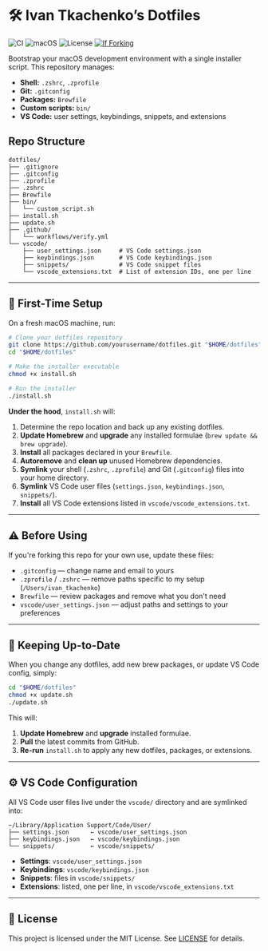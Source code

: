 # 🛠 Ivan Tkachenko’s Dotfiles
![CI](https://github.com/FrostWillmott/dotfiles/workflows/Verify%20dotfiles/badge.svg)
![macOS](https://img.shields.io/badge/macOS-ready-blue)
![License](https://img.shields.io/github/license/FrostWillmott/dotfiles)
[![If Forking](https://img.shields.io/badge/If%20Forking-Read%20Instructions-orange)](#%EF%B8%8F-before-using-if-forking)

Bootstrap your macOS development environment with a single installer script. This repository manages:

- **Shell:** `.zshrc`, `.zprofile`
- **Git:** `.gitconfig`
- **Packages:** `Brewfile`
- **Custom scripts:** `bin/`
- **VS Code:** user settings, keybindings, snippets, and extensions

## Repo Structure

```
dotfiles/
├── .gitignore
├── .gitconfig
├── .zprofile
├── .zshrc
├── Brewfile
├── bin/
│   └── custom_script.sh
├── install.sh
├── update.sh
├── .github/
│   └── workflows/verify.yml
└── vscode/
    ├── user_settings.json     # VS Code settings.json
    ├── keybindings.json       # VS Code keybindings.json
    ├── snippets/              # VS Code snippet files
    └── vscode_extensions.txt  # List of extension IDs, one per line
```

---

## 🚀 First-Time Setup

On a fresh macOS machine, run:

```bash
# Clone your dotfiles repository
git clone https://github.com/yourusername/dotfiles.git "$HOME/dotfiles"
cd "$HOME/dotfiles"

# Make the installer executable
chmod +x install.sh

# Run the installer
./install.sh
```

**Under the hood**, `install.sh` will:

1. Determine the repo location and back up any existing dotfiles.
2. **Update Homebrew** and **upgrade** any installed formulae (`brew update && brew upgrade`).
3. **Install** all packages declared in your `Brewfile`.
4. **Autoremove** and **clean up** unused Homebrew dependencies.
5. **Symlink** your shell (`.zshrc`, `.zprofile`) and Git (`.gitconfig`) files into your home directory.
6. **Symlink** VS Code user files (`settings.json`, `keybindings.json`, `snippets/`).
7. **Install** all VS Code extensions listed in `vscode/vscode_extensions.txt`.

---

## ⚠️ Before Using

If you're forking this repo for your own use, update these files:
- `.gitconfig` — change name and email to yours
- `.zprofile` / `.zshrc` — remove paths specific to my setup (`/Users/ivan_tkachenko`)
- `Brewfile` — review packages and remove what you don't need
- `vscode/user_settings.json` — adjust paths and settings to your preferences

---

## 🔄 Keeping Up-to-Date

When you change any dotfiles, add new brew packages, or update VS Code config, simply:

```bash
cd "$HOME/dotfiles"
chmod +x update.sh
./update.sh
```

This will:

1. **Update Homebrew** and **upgrade** installed formulae.
2. **Pull** the latest commits from GitHub.
3. **Re-run** `install.sh` to apply any new dotfiles, packages, or extensions.

---

## ⚙️ VS Code Configuration

All VS Code user files live under the `vscode/` directory and are symlinked into:

```
~/Library/Application Support/Code/User/
├── settings.json      ← vscode/user_settings.json
├── keybindings.json   ← vscode/keybindings.json
└── snippets/          ← vscode/snippets/
```

- **Settings**: `vscode/user_settings.json`
- **Keybindings**: `vscode/keybindings.json`
- **Snippets**: files in `vscode/snippets/`
- **Extensions**: listed, one per line, in `vscode/vscode_extensions.txt`

---

## 📄 License

This project is licensed under the MIT License. See [LICENSE](LICENSE) for details.
